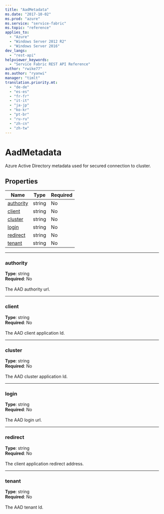 ```yaml
---
title: "AadMetadata"
ms.date: "2017-10-02"
ms.prod: "azure"
ms.service: "service-fabric"
ms.topic: "reference"
applies_to: 
  - "Azure"
  - "Windows Server 2012 R2"
  - "Windows Server 2016"
dev_langs: 
  - "rest-api"
helpviewer_keywords: 
  - "Service Fabric REST API Reference"
author: "rwike77"
ms.author: "ryanwi"
manager: "timlt"
translation.priority.mt: 
  - "de-de"
  - "es-es"
  - "fr-fr"
  - "it-it"
  - "ja-jp"
  - "ko-kr"
  - "pt-br"
  - "ru-ru"
  - "zh-cn"
  - "zh-tw"
---
```

# AadMetadata

Azure Active Directory metadata used for secured connection to cluster.

## Properties

| Name | Type | Required |
| --- | --- | --- |
| [authority](#authority) | string | No |
| [client](#client) | string | No |
| [cluster](#cluster) | string | No |
| [login](#login) | string | No |
| [redirect](#redirect) | string | No |
| [tenant](#tenant) | string | No |

____
### authority
__Type__: string <br/>
__Required__: No<br/>
<br/>
The AAD authority url.

____
### client
__Type__: string <br/>
__Required__: No<br/>
<br/>
The AAD client application Id.

____
### cluster
__Type__: string <br/>
__Required__: No<br/>
<br/>
The AAD cluster application Id.

____
### login
__Type__: string <br/>
__Required__: No<br/>
<br/>
The AAD login url.

____
### redirect
__Type__: string <br/>
__Required__: No<br/>
<br/>
The client application redirect address.

____
### tenant
__Type__: string <br/>
__Required__: No<br/>
<br/>
The AAD tenant Id.
